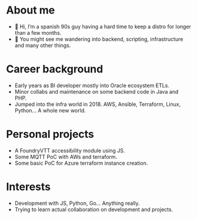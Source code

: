 # About me
- 👋 Hi, I’m a spanish 90s guy having a hard time to keep a distro for longer than a few months.
- 👀 You might see me wandering into backend, scripting, infrastructure and many other things.

# Career background
- Early years as BI developer mostly into Oracle ecosystem ETLs.
- Minor collabs and maintenance on some backend code in Java and PHP.
- Jumped into the infra world in 2018. AWS, Ansible, Terraform, Linux, Python... A whole new world.

# Personal projects
- A FoundryVTT accessibility module using JS.
- Some MQTT PoC with AWs and terraform.
- Some basic PoC for Azure terraform instance creation.

# Interests
- Development with JS, Python, Go... Anything really.
- Trying to learn actual collaboration on development and projects.

<!---
luisjodiez/luisjodiez is a ✨ special ✨ repository because its `README.md` (this file) appears on your GitHub profile.
You can click the Preview link to take a look at your changes.
--->
